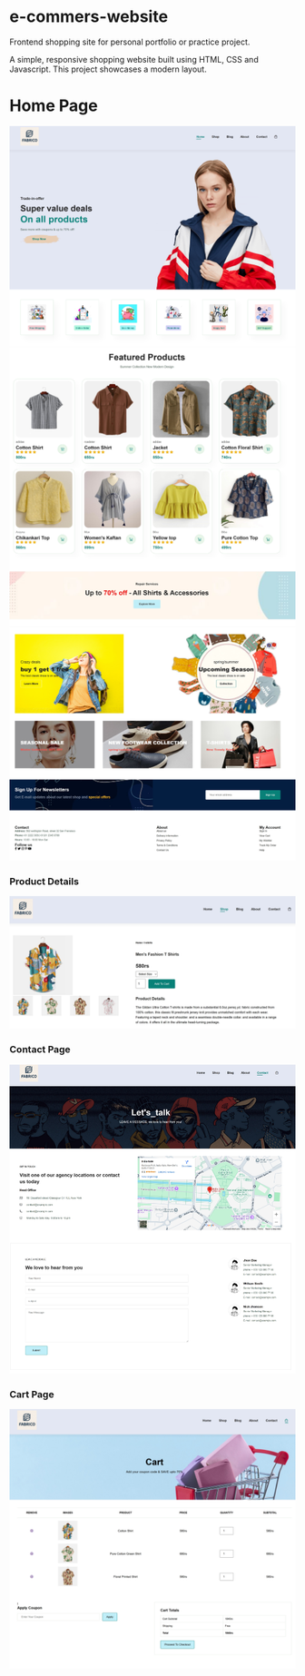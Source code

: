 # e-commers-website
Frontend shopping site for personal portfolio or practice project.
<p>A simple, responsive shopping website built using HTML, CSS and Javascript. This project showcases a modern layout.</p>
<h1>Home Page</h1>
<img src="images/products/screenshot/home.jpeg">
<img src="images/products/screenshot/home2.jpeg">
<img src="images/products/screenshot/home3.jpeg">

<h3>Product Details</h3>
<img src="images/products/screenshot/product details.jpeg">
<h3>Contact Page</h3>
<img src="images/products/screenshot/contactpage.jpeg">
<h3>Cart Page</h3>
<img src="images/products/screenshot/cartpage.jpeg">




